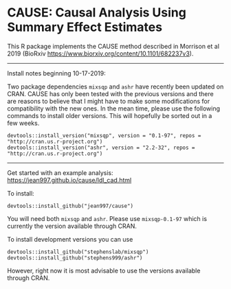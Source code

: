 CAUSE: Causal Analysis Using Summary Effect Estimates
======

This R package implements the CAUSE method described in Morrison et al 2019 (BioRxiv https://www.biorxiv.org/content/10.1101/682237v3).

_________________________________________
Install notes beginning 10-17-2019:

Two package dependencies `mixsqp` and `ashr` have recently been updated on CRAN. CAUSE has only been tested with the previous versions and there are reasons to believe that I might have to make some modifications for compatibility with the new ones. In the mean time, please use the following commands to install older versions. This will hopefully be sorted out in a few weeks.
```{r}
devtools::install_version("mixsqp", version = "0.1-97", repos = "http://cran.us.r-project.org")
devtools::install_version("ashr", version = "2.2-32", repos = "http://cran.us.r-project.org")
```
_________________________________________

Get started with an example analysis: https://jean997.github.io/cause/ldl_cad.html


To install:
```{r}
devtools::install_github("jean997/cause")
```
 You will need both `mixsqp` and `ashr`. Please use `mixsqp-0.1-97` which is currently the version available through CRAN. 
 

To install development versions you can use 
 
```{r, eval=FALSE}
devtools::install_github("stephenslab/mixsqp")
devtools::install_github("stephens999/ashr")
```

However, right now it is most advisable to use the versions available through CRAN.
